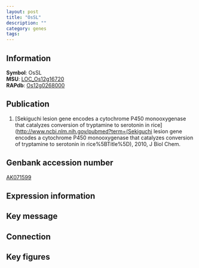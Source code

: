 ```yaml
---
layout: post
title: "OsSL"
description: ""
category: genes
tags: 
---
```


## Information
__Symbol__: OsSL  
__MSU__: [LOC_Os12g16720](http://rice.plantbiology.msu.edu/cgi-bin/ORF_infopage.cgi?orf=LOC_Os12g16720)  
__RAPdb__: [Os12g0268000](http://rapdb.dna.affrc.go.jp/viewer/gbrowse_details/irgsp1?name=Os12g0268000)  

## Publication
1. [Sekiguchi lesion gene encodes a cytochrome P450 monooxygenase that catalyzes conversion of tryptamine to serotonin in rice](http://www.ncbi.nlm.nih.gov/pubmed?term=(Sekiguchi lesion gene encodes a cytochrome P450 monooxygenase that catalyzes conversion of tryptamine to serotonin in rice%5BTitle%5D), 2010, J Biol Chem.

## Genbank accession number
[AK071599](http://www.ncbi.nlm.nih.gov/nuccore/AK071599)

## Expression information

## Key message

## Connection

## Key figures


